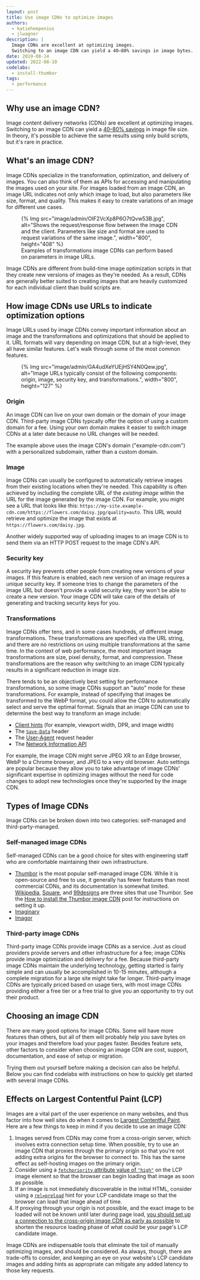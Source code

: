 ```yaml
---
layout: post
title: Use image CDNs to optimize images
authors:
  - katiehempenius
  - jlwagner
description: |
  Image CDNs are excellent at optimizing images.
  Switching to an image CDN can yield a 40–80% savings in image bytes.
date: 2019-08-14
updated: 2022-08-10
codelabs:
  - install-thumbor
tags:
  - performance
---
```


## Why use an image CDN?

Image content delivery networks (CDNs) are excellent at optimizing images. Switching to an image CDN can yield a [40–80% savings](https://www.youtube.com/watch?v=YJGCZCaIZkQ&t=1010s) in image file size. In theory, it's possible to achieve the same results using only build scripts, but it's rare in practice.

## What's an image CDN?

Image CDNs specialize in the transformation, optimization, and delivery of images. You can also think of them as APIs for accessing and manipulating the images used on your site. For images loaded from an image CDN, an image URL indicates not only which image to load, but also parameters like size, format, and quality. This makes it easy to create variations of an image for different use cases.

<figure>
  {% Img src="image/admin/OIF2VcXp8P6O7tQvw53B.jpg", alt="Shows the request/response flow between the image CDN and the client. Parameters like size and format are used to request variations of the same image.", width="800", height="408" %}
  <figcaption>
    Examples of transformations image CDNs can perform based on parameters in image URLs.
  </figcaption>
</figure>

Image CDNs are different from build-time image optimization scripts in that they create new versions of images as they're needed. As a result, CDNs are generally better suited to creating images that are heavily customized for each individual client than build scripts are.

## How image CDNs use URLs to indicate optimization options

Image URLs used by image CDNs convey important information about an image and the transformations and optimizations that should be applied to it. URL formats will vary depending on image CDN, but at a high-level, they all have similar features. Let's walk through some of the most common features.

<figure>
  {% Img src="image/admin/GA4udXeYUEjHSY4N0Qew.jpg", alt="Image URLs typically consist of the following components: origin, image, security key, and transformations.", width="800", height="127" %}
</figure>

### Origin

An image CDN can live on your own domain or the domain of your image CDN. Third-party image CDNs typically offer the option of using a custom domain for a fee. Using your own domain makes it easier to switch image CDNs at a later date because no URL changes will be needed.

The example above uses the image CDN's domain ("example-cdn.com") with a personalized subdomain, rather than a custom domain.

### Image

Image CDNs can usually be configured to automatically retrieve images from their existing locations when they're needed. This capability is often achieved by including the complete URL of the _existing image_ within the URL for the image generated by the image CDN. For example, you might see a URL that looks like this: `https://my-site.example-cdn.com/https://flowers.com/daisy.jpg/quality=auto`. This URL would retrieve and optimize the image that exists at `https://flowers.com/daisy.jpg`.

Another widely supported way of uploading images to an image CDN is to send them via an HTTP POST request to the image CDN's API.

### Security key

A security key prevents other people from creating new versions of your images. If this feature is enabled, each new version of an image requires a unique security key. If someone tries to change the parameters of the image URL but doesn't provide a valid security key, they won't be able to create a new version. Your image CDN will take care of the details of generating and tracking security keys for you.

### Transformations

Image CDNs offer tens, and in some cases hundreds, of different image transformations. These transformations are specified via the URL string, and there are no restrictions on using multiple transformations at the same time. In the context of web performance, the most important image transformations are size, pixel density, format, and compression. These transformations are the reason why switching to an image CDN typically results in a significant reduction in image size.

There tends to be an objectively best setting for performance transformations, so some image CDNs support an "auto" mode for these transformations. For example, instead of specifying that images be transformed to the WebP format, you could allow the CDN to automatically select and serve the optimal format. Signals that an image CDN can use to determine the best way to transform an image include:

* [Client hints](https://developer.chrome.com/blog/automating-resource-selection-with-client-hints/) (for example, viewport width, DPR, and image width)
* The [`Save-Data`](https://developer.mozilla.org/docs/Web/HTTP/Headers/Save-Data) header
* The [User-Agent](https://developer.mozilla.org/docs/Web/HTTP/Headers/User-Agent) request header
* The [Network Information API](https://developer.mozilla.org/docs/Web/API/Network_Information_API)

For example, the image CDN might serve JPEG XR to an Edge browser, WebP to a Chrome browser, and JPEG to a very old browser. Auto settings are popular because they allow you to take advantage of image CDNs' significant expertise in optimizing images without the need for code changes to adopt new technologies once they're supported by the image CDN.

## Types of Image CDNs

Image CDNs can be broken down into two categories: self-managed and third-party-managed.

### Self-managed image CDNs

Self-managed CDNs can be a good choice for sites with engineering staff who are comfortable maintaining their own infrastructure.

- [Thumbor](https://github.com/thumbor/thumbor) is the most popular self-managed image CDN. While it is open-source and free to use, it generally has fewer features than most commercial CDNs, and its documentation is somewhat limited. [Wikipedia](https://wikitech.wikimedia.org/wiki/Thumbor), [Square](https://medium.com/square-corner-blog/dynamic-images-with-thumbor-a430a1cfcd87), and [99designs](https://99designs.com/tech-blog/blog/2013/07/01/thumbnailing-with-thumbor/) are three sites that use Thumbor. See the [How to install the Thumbor image CDN](/install-thumbor) post for instructions on setting it up.
- [Imaginary](https://github.com/h2non/imaginary)
- [Imagor](https://github.com/cshum/imagor)

### Third-party image CDNs

Third-party image CDNs provide image CDNs as a service. Just as cloud providers provide servers and other infrastructure for a fee; image CDNs provide image optimization and delivery for a fee. Because third-party image CDNs maintain the underlying technology, getting started is fairly simple and can usually be accomplished in 10-15 minutes, although a complete migration for a large site might take far longer. Third-party image CDNs are typically priced based on usage tiers, with most image CDNs providing either a free tier or a free trial to give you an opportunity to try out their product.

## Choosing an image CDN

There are many good options for image CDNs. Some will have more features than others, but all of them will probably help you save bytes on your images and therefore load your pages faster. Besides feature sets, other factors to consider when choosing an image CDN are cost, support, documentation, and ease of setup or migration.

Trying them out yourself before making a decision can also be helpful. Below you can find codelabs with instructions on how to quickly get started with several image CDNs.

## Effects on Largest Contentful Paint (LCP)

Images are a vital part of the user experience on many websites, and thus factor into how well sites do when it comes to [Largest Contentful Paint](/lcp/). Here are a few things to keep in mind if you decide to use an image CDN:

1. Images served from CDNs may come from a cross-origin server, which involves extra connection setup time. When possible, try to use an image CDN that proxies through the primary origin so that you're not adding extra origins for the browser to connect to. This has the same effect as self-hosting images on the primary origin.
2. Consider using a [`fetchpriority` attribute value of `"high"`](/priority-hints/#summary) on the LCP image element so that the browser can begin loading that image as soon as possible.
3. If an image is not immediately discoverable in the initial HTML, consider using a [`rel=preload`](/uses-rel-preload/) hint for your LCP candidate image so that the browser can load that image ahead of time.
4. If proxying through your origin is not possible, and the exact image to be loaded will not be known until later during page load, [you should set up a connection to the cross-origin image CDN as early as possible](/preconnect-and-dns-prefetch/) to shorten the resource loading phase of what could be your page's LCP candidate image.

Image CDNs are indispensable tools that eliminate the toil of manually optimizing images, and should be considered. As always, though, there are trade-offs to consider, and keeping an eye on your website's LCP candidate images and adding hints as appropriate can mitigate any added latency to those key requests.
